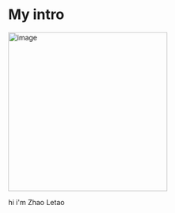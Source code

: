 # My intro
<img width="321" alt="image" src="https://github.com/user-attachments/assets/35253ba1-c666-498b-b499-f494bf0ce68c" />

hi i'm Zhao Letao
